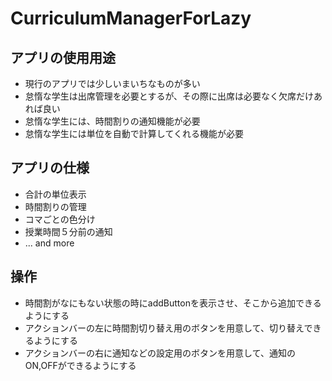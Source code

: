 # CurriculumManagerForLazy


## アプリの使用用途　
* 現行のアプリでは少しいまいちなものが多い
* 怠惰な学生は出席管理を必要とするが、その際に出席は必要なく欠席だけあれば良い
* 怠惰な学生には、時間割りの通知機能が必要
* 怠惰な学生には単位を自動で計算してくれる機能が必要

## アプリの仕様
* 合計の単位表示
* 時間割りの管理
* コマごとの色分け
* 授業時間５分前の通知
* ... and more

## 操作
* 時間割がなにもない状態の時にaddButtonを表示させ、そこから追加できるようにする
* アクションバーの左に時間割切り替え用のボタンを用意して、切り替えできるようにする
* アクションバーの右に通知などの設定用のボタンを用意して、通知のON,OFFができるようにする

